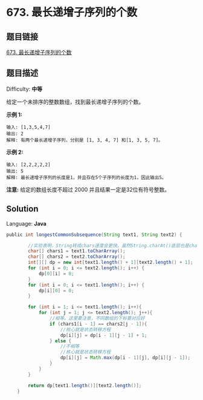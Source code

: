 # 673. 最长递增子序列的个数

## 题目链接

[673\. 最长递增子序列的个数](https://leetcode-cn.com/problems/number-of-longest-increasing-subsequence/)

## 题目描述

Difficulty: **中等**

给定一个未排序的整数数组，找到最长递增子序列的个数。

**示例 1:**

```
输入: [1,3,5,4,7]
输出: 2
解释: 有两个最长递增子序列，分别是 [1, 3, 4, 7] 和[1, 3, 5, 7]。
```

**示例 2:**

```
输入: [2,2,2,2,2]
输出: 5
解释: 最长递增子序列的长度是1，并且存在5个子序列的长度为1，因此输出5。
```

**注意:** 给定的数组长度不超过 2000 并且结果一定是32位有符号整数。

## Solution

Language: **Java**

```java
​public int longestCommonSubsequence(String text1, String text2) {

        //实验表明，String转成chars速度会更快。虽然String.charAt()底层也是char[]，但是可能可以避免一些判断
        char[] chars1 = text1.toCharArray();
        char[] chars2 = text2.toCharArray();
        int[][] dp = new int[text1.length() + 1][text2.length() + 1];
        for (int i = 0; i <= text2.length(); i++) {
            dp[0][i] = 0;
        }
        for (int i = 0; i <= text1.length(); i++) {
            dp[i][0] = 0;
        }

        for (int i = 1; i <= text1.length(); i++){
            for (int j = 1; j <= text2.length(); j++){
                //相等。这里要注意，不同数组的下标要对应好
                if (chars1[i - 1] == chars2[j - 1]){
                    //核心就是状态转移方程
                    dp[i][j] = dp[i - 1][j - 1] + 1;
                } else {
                    //不相等
                    //核心就是状态转移方程
                    dp[i][j] = Math.max(dp[i - 1][j], dp[i][j - 1]);
                }
            }
        }

        return dp[text1.length()][text2.length()];
    }
```